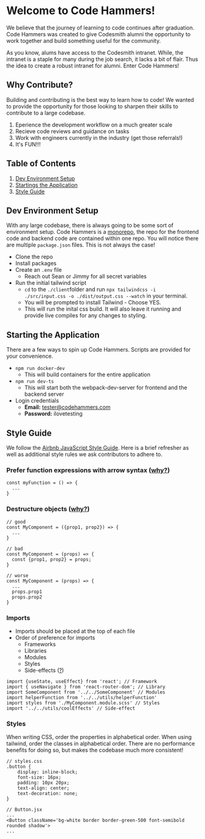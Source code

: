 # Welcome to Code Hammers!

We believe that the journey of learning to code continues after graduation. Code Hammers was created to give Codesmith alumni the opportunity to work together and build something useful for the community.

As you know, alums have access to the Codesmith intranet. While, the intranet is a staple for many during the job search, it lacks a bit of flair. Thus the idea to create a robust intranet for alumni. Enter Code Hammers!

## Why Contribute?

Building and contributing is the best way to learn how to code! We wanted to provide the opportunity for those looking to sharpen their skills to contribute to a large codebase.

1. Eperience the development workflow on a much greater scale
2. Recieve code reviews and guidance on tasks
3. Work with engineers currently in the industry (get those referrals!)
4. It's FUN!!!

## Table of Contents

1. [Dev Environment Setup](#dev-environment-setup)
2. [Startings the Application](#starting-the-application)
3. [Style Guide](#style-guide)

## Dev Environment Setup

With any large codebase, there is always going to be some sort of environment setup. Code Hammers is a [monorepo](https://en.wikipedia.org/wiki/Monorepo), the repo for the frontend code and backend code are contained within one repo. You will notice there are multiple `package.json` files. This is not always the case!

- Clone the repo
- Install packages
- Create an `.env` file
  - Reach out Sean or Jimmy for all secret variables
- Run the initial tailwind script
  - `cd` to the `./client`folder and run `npx tailwindcss -i ./src/input.css -o ./dist/output.css --watch` in your terminal.
  - You will be prompted to install Tailwind - Choose YES.
  - This will run the inital css build. It will also leave it running and provide live compiles for any changes to styling.

## Starting the Application

There are a few ways to spin up Code Hammers. Scripts are provided for your convenience.

- `npm run docker-dev`
  - This will build containers for the entire application
- `npm run dev-ts`
  - This will start both the webpack-dev-server for frontend and the backend server
- Login credentials
  - **Email:** tester@codehammers.com
  - **Password:** ilovetesting

## Style Guide

We follow the [Airbnb JavaScript Style Guide](https://github.com/airbnb/javascript?tab=readme-ov-file). Here is a brief refresher as well as additional style rules we ask contributors to adhere to.

### Prefer function expressions with arrow syntax ([why?](https://github.com/airbnb/javascript?tab=readme-ov-file#functions--declarations))

```
const myFunction = () => {
  ...
}
```

### Destructure objects ([why?](https://github.com/airbnb/javascript?tab=readme-ov-file#destructuring--object))

```
// good
const MyComponent = ({prop1, prop2}) => {
  ...
}

// bad
const MyComponent = (props) => {
  const {prop1, prop2} = props;
}

// worse
const MyComponent = (props) => {
  ...
  props.prop1
  props.prop2
}
```

### Imports

- Imports should be placed at the top of each file
- Order of preference for imports
  - Frameworks
  - Libraries
  - Modules
  - Styles
  - Side-effects ([?](https://developer.mozilla.org/en-US/docs/Web/JavaScript/Reference/Statements/import#import_a_module_for_its_side_effects_only))

```
import {useState, useEffect} from 'react'; // Framework
import { useNavigate } from 'react-router-dom'; // Library
import SomeComponent from '../../SomeComponent' // Modules
import helperFunction from '../../utils/helperFunction'
import styles from './MyComponent.module.scss' // Styles
import '../../utils/coolEffects' // Side-effect
```

### Styles

When writing CSS, order the properties in alphabetical order. When using tailwind, order the classes in alphabetical order. There are no performance benefits for doing so, but makes the codebase much more consistent!

```
// styles.css 
.button {
    display: inline-block;
    font-size: 16px;
    padding: 10px 20px;
    text-align: center;
    text-decoration: none;
}

// Button.jsx
...
<Button className='bg-white border border-green-500 font-semibold rounded shadow'>
...
```
